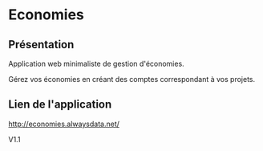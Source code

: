 # Economies

## Présentation

Application web minimaliste de gestion d'économies.

Gérez vos économies en créant des comptes correspondant à vos projets.

## Lien de l'application

http://economies.alwaysdata.net/

V1.1
